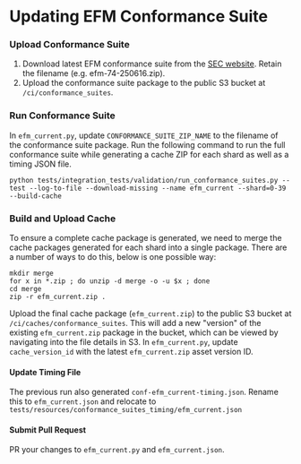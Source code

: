 # Updating EFM Conformance Suite

### Upload Conformance Suite
1. Download latest EFM conformance suite from the [SEC website](https://www.sec.gov/structureddata/osdinteractivedatatestsuite). Retain the filename (e.g. efm-74-250616.zip).
2. Upload the conformance suite package to the public S3 bucket at `/ci/conformance_suites`.

### Run Conformance Suite
In `efm_current.py`, update `CONFORMANCE_SUITE_ZIP_NAME` to the filename of the conformance suite package.
Run the following command to run the full conformance suite while generating a cache ZIP for each shard as well as a timing JSON file.
```shell
python tests/integration_tests/validation/run_conformance_suites.py --test --log-to-file --download-missing --name efm_current --shard=0-39 --build-cache 
```

### Build and Upload Cache
To ensure a complete cache package is generated, we need to merge the cache packages generated for each shard into a single package.
There are a number of ways to do this, below is one possible way:
```shell
mkdir merge
for x in *.zip ; do unzip -d merge -o -u $x ; done
cd merge
zip -r efm_current.zip .
```
Upload the final cache package (`efm_current.zip`) to the public S3 bucket at `/ci/caches/conformance_suites`.
This will add a new "version" of the existing `efm_current.zip` package in the bucket, which can be viewed by navigating into the file details in S3.
In `efm_current.py`, update `cache_version_id` with the latest `efm_current.zip` asset version ID.

#### Update Timing File
The previous run also generated `conf-efm_current-timing.json`. Rename this to `efm_current.json` and relocate to `tests/resources/conformance_suites_timing/efm_current.json`

#### Submit Pull Request
PR your changes to `efm_current.py` and `efm_current.json`.
